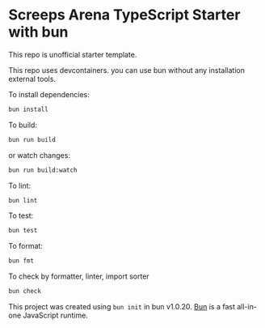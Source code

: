 # Screeps Arena TypeScript Starter with bun

This repo is unofficial starter template.

This repo uses devcontainers. you can use bun without any installation external tools.

To install dependencies:

```bash
bun install
```

To build:

```bash
bun run build
```

or watch changes:

```bash
bun run build:watch
```

To lint:

```bash
bun lint
```

To test:

```bash
bun test
```

To format:

```bash
bun fmt
```

To check by formatter, linter, import sorter

```bash
bun check
```

This project was created using `bun init` in bun v1.0.20. [Bun](https://bun.sh) is a fast all-in-one JavaScript runtime.


